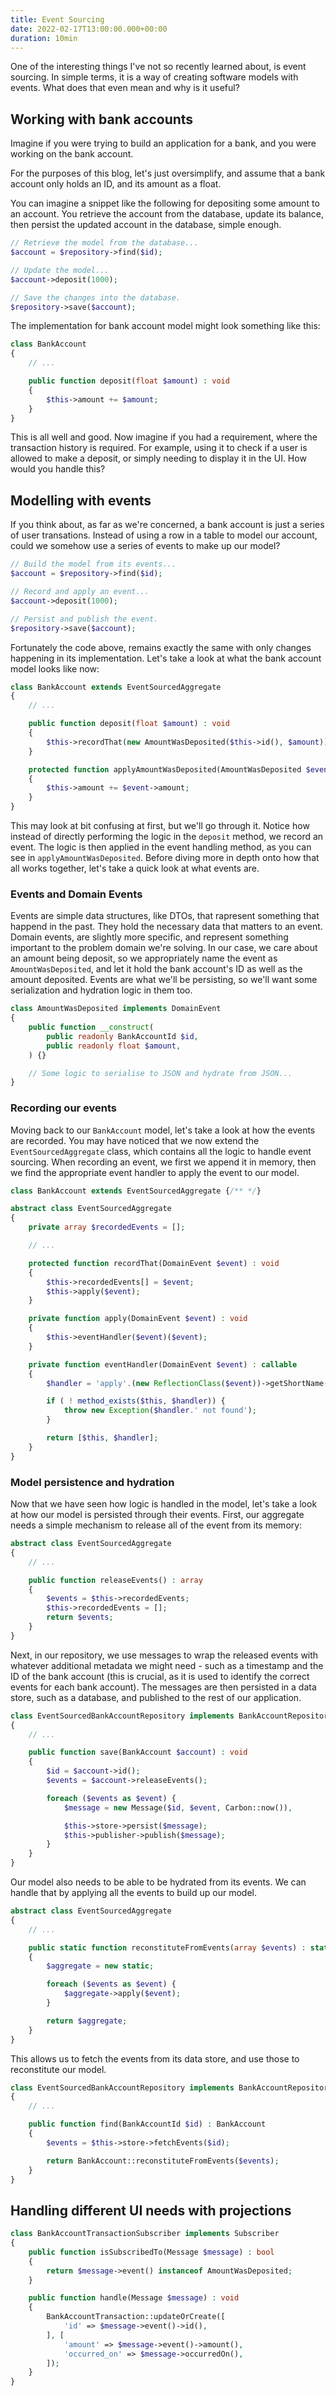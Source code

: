 ```yaml
---
title: Event Sourcing
date: 2022-02-17T13:00:00.000+00:00
duration: 10min
---
```


One of the interesting things I've not so recently learned about, is event sourcing. In simple terms, it is a way of creating software models with events. What does that even mean and why is it useful?

## Working with bank accounts

Imagine if you were trying to build an application for a bank, and you were working on the bank account.

For the purposes of this blog, let's just oversimplify, and assume that a bank account only holds an ID, and its amount as a float.

You can imagine a snippet like the following for depositing some amount to an account. You retrieve the account from the database, update its balance, then persist the updated account in the database, simple enough.

```php
// Retrieve the model from the database...
$account = $repository->find($id);

// Update the model...
$account->deposit(1000);

// Save the changes into the database.
$repository->save($account);
```

The implementation for bank account model might look something like this:

```php
class BankAccount
{
    // ...

    public function deposit(float $amount) : void
    {
        $this->amount += $amount;
    }
}
```

This is all well and good. Now imagine if you had a requirement, where the transaction history is required. For example, using it to check if a user is allowed to make a deposit, or simply needing to display it in the UI. How would you handle this?

## Modelling with events

If you think about, as far as we're concerned, a bank account is just a series of user transations. Instead of using a row in a table to model our account, could we somehow use a series of events to make up our model?

```php
// Build the model from its events...
$account = $repository->find($id);

// Record and apply an event...
$account->deposit(1000);

// Persist and publish the event.
$repository->save($account);
```

Fortunately the code above, remains exactly the same with only changes happening in its implementation. Let's take a look at what the bank account model looks like now:

```php
class BankAccount extends EventSourcedAggregate
{
    // ...

    public function deposit(float $amount) : void
    {
        $this->recordThat(new AmountWasDeposited($this->id(), $amount));
    }

    protected function applyAmountWasDeposited(AmountWasDeposited $event) : void
    {
        $this->amount += $event->amount;
    }
}
```

This may look at bit confusing at first, but we'll go through it. Notice how instead of directly performing the logic in the `deposit` method, we record an event. The logic is then applied in the event handling method, as you can see in `applyAmountWasDeposited`.
Before diving more in depth onto how that all works together, let's take a quick look at what events are.

### Events and Domain Events

Events are simple data structures, like DTOs, that rapresent something that happend in the past. They hold the necessary data that matters to an event. Domain events, are slightly more specific, and represent something important to the problem domain we're solving. In our case, we care about an amount being deposit, so we appropriately name the event as `AmountWasDeposited`, and let it hold the bank account's ID as well as the amount deposited. Events are what we'll be persisting, so we'll want some serialization and hydration logic in them too.

```php
class AmountWasDeposited implements DomainEvent
{
    public function __construct(
        public readonly BankAccountId $id,
        public readonly float $amount,
    ) {}

    // Some logic to serialise to JSON and hydrate from JSON...
}
```

### Recording our events

Moving back to our `BankAccount` model, let's take a look at how the events are recorded.
You may have noticed that we now extend the `EventSourcedAggregate` class, which contains all the logic to handle event sourcing. When recording an event, we first we append it in memory, then we find the appropriate event handler to apply the event to our model.

```php
class BankAccount extends EventSourcedAggregate {/** */}
```

```php
abstract class EventSourcedAggregate
{
    private array $recordedEvents = [];

    // ...

    protected function recordThat(DomainEvent $event) : void
    {
        $this->recordedEvents[] = $event;
        $this->apply($event);
    }

    private function apply(DomainEvent $event) : void
    {
        $this->eventHandler($event)($event);
    }

    private function eventHandler(DomainEvent $event) : callable
    {
        $handler = 'apply'.(new ReflectionClass($event))->getShortName();

        if ( ! method_exists($this, $handler)) {
            throw new Exception($handler.' not found');
        }

        return [$this, $handler];
    }
}
```

### Model persistence and hydration

Now that we have seen how logic is handled in the model, let's take a look at how our model is persisted through their events. First, our aggregate needs a simple mechanism to release all of the event from its memory:

```php
abstract class EventSourcedAggregate
{
    // ...

    public function releaseEvents() : array
    {
        $events = $this->recordedEvents;
        $this->recordedEvents = [];
        return $events;
    }
}
```

Next, in our repository, we use messages to wrap the released events with whatever additional metadata we might need - such as a timestamp and the ID of the bank account (this is crucial, as it is used to identify the correct events for each bank account). The messages are then persisted in a data store, such as a database, and published to the rest of our application.

```php
class EventSourcedBankAccountRepository implements BankAccountRepository
{
    // ...

    public function save(BankAccount $account) : void
    {
        $id = $account->id();
        $events = $account->releaseEvents();

        foreach ($events as $event) {
            $message = new Message($id, $event, Carbon::now()),

            $this->store->persist($message);
            $this->publisher->publish($message);
        }
    }
}
```

Our model also needs to be able to be hydrated from its events. We can handle that by applying all the events to build up our model.

```php
abstract class EventSourcedAggregate
{
    // ...

    public static function reconstituteFromEvents(array $events) : static
    {
        $aggregate = new static;

        foreach ($events as $event) {
            $aggregate->apply($event);
        }

        return $aggregate;
    }
}
```

This allows us to fetch the events from its data store, and use those to reconstitute our model.

```php
class EventSourcedBankAccountRepository implements BankAccountRepository
{
    // ...

    public function find(BankAccountId $id) : BankAccount
    {
        $events = $this->store->fetchEvents($id);

        return BankAccount::reconstituteFromEvents($events);
    }
}
```

## Handling different UI needs with projections

```php
class BankAccountTransactionSubscriber implements Subscriber
{
    public function isSubscribedTo(Message $message) : bool
    {
        return $message->event() instanceof AmountWasDeposited;
    }

    public function handle(Message $message) : void
    {
        BankAccountTransaction::updateOrCreate([
            'id' => $message->event()->id(),
        ], [
            'amount' => $message->event()->amount(),
            'occurred_on' => $message->occurredOn(),
        ]);
    }
}
```
